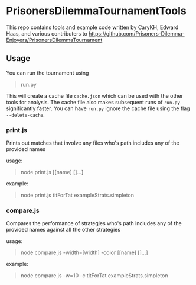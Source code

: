 # PrisonersDilemmaTournamentTools
This repo contains tools and example code written by CaryKH, Edward Haas, and various contributers to https://github.com/Prisoners-Dilemma-Enjoyers/PrisonersDilemmaTournament

## Usage
You can run the tournament using

> run.py

This will create a cache file `cache.json` which can be used with the other tools for analysis. The cache file also makes subsequent runs of `run.py` significantly faster. You can have `run.py` ignore the cache file using the flag `--delete-cache`.

### print.js
Prints out matches that involve any files who's path includes any of the provided names

usage:
> node print.js [[name] []...]

example:
> node print.js titForTat exampleStrats.simpleton

### compare.js
Compares the performance of strategies who's path includes any of the provided names against all the other strategies

usage:
> node compare.js -width=[width] -color [[name] []...]

example:
> node compare.js -w=10 -c titForTat exampleStrats.simpleton
